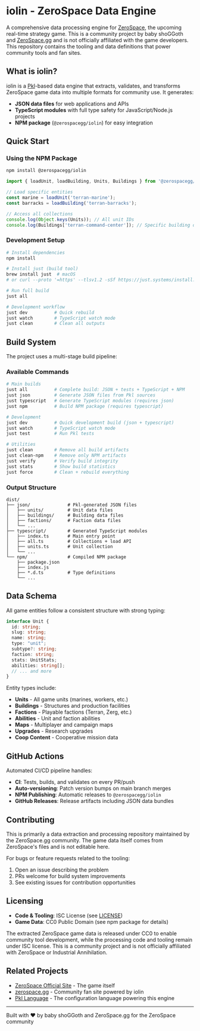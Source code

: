 # iolin - ZeroSpace Data Engine

A comprehensive data processing engine for [ZeroSpace](https://playzerospace.com), the upcoming real-time strategy game. This is a community project by baby shoGGoth and [ZeroSpace.gg](https://zerospace.gg) and is not officially affiliated with the game developers. This repository contains the tooling and data definitions that power community tools and fan sites.

## What is iolin?

iolin is a [Pkl](https://pkl-lang.org/)-based data engine that extracts, validates, and transforms ZeroSpace game data into multiple formats for community use. It generates:

- **JSON data files** for web applications and APIs
- **TypeScript modules** with full type safety for JavaScript/Node.js projects  
- **NPM package** (`@zerospacegg/iolin`) for easy integration

## Quick Start

### Using the NPM Package

```bash
npm install @zerospacegg/iolin
```

```typescript
import { loadUnit, loadBuilding, Units, Buildings } from '@zerospacegg/iolin/all';

// Load specific entities
const marine = loadUnit('terran-marine');
const barracks = loadBuilding('terran-barracks');

// Access all collections
console.log(Object.keys(Units)); // All unit IDs
console.log(Buildings['terran-command-center']); // Specific building data
```

### Development Setup

```bash
# Install dependencies
npm install

# Install just (build tool)
brew install just  # macOS
# or curl --proto '=https' --tlsv1.2 -sSf https://just.systems/install.sh | bash

# Run full build
just all

# Development workflow
just dev          # Quick rebuild
just watch        # TypeScript watch mode
just clean        # Clean all outputs
```

## Build System

The project uses a multi-stage build pipeline:

### Available Commands

```bash
# Main builds
just all          # Complete build: JSON + tests + TypeScript + NPM
just json         # Generate JSON files from Pkl sources
just typescript   # Generate TypeScript modules (requires json)
just npm          # Build NPM package (requires typescript)

# Development
just dev          # Quick development build (json + typescript)
just watch        # TypeScript watch mode
just test         # Run Pkl tests

# Utilities
just clean        # Remove all build artifacts
just clean-npm    # Remove only NPM artifacts
just verify       # Verify build integrity
just stats        # Show build statistics
just force        # Clean + rebuild everything
```

### Output Structure

```
dist/
├── json/              # Pkl-generated JSON files
│   ├── units/         # Unit data files
│   ├── buildings/     # Building data files
│   ├── factions/      # Faction data files
│   └── ...
├── typescript/        # Generated TypeScript modules
│   ├── index.ts       # Main entry point
│   ├── all.ts         # Collections + load API
│   ├── units.ts       # Unit collection
│   └── ...
└── npm/               # Compiled NPM package
    ├── package.json
    ├── index.js
    ├── *.d.ts         # Type definitions
    └── ...
```

## Data Schema

All game entities follow a consistent structure with strong typing:

```typescript
interface Unit {
  id: string;
  slug: string;
  name: string;
  type: "unit";
  subtype?: string;
  faction: string;
  stats: UnitStats;
  abilities: string[];
  // ... and more
}
```

Entity types include:
- **Units** - All game units (marines, workers, etc.)
- **Buildings** - Structures and production facilities
- **Factions** - Playable factions (Terran, Zerg, etc.)
- **Abilities** - Unit and faction abilities
- **Maps** - Multiplayer and campaign maps
- **Upgrades** - Research upgrades
- **Coop Content** - Cooperative mission data

## GitHub Actions

Automated CI/CD pipeline handles:

- **CI**: Tests, builds, and validates on every PR/push
- **Auto-versioning**: Patch version bumps on main branch merges
- **NPM Publishing**: Automatic releases to `@zerospacegg/iolin`
- **GitHub Releases**: Release artifacts including JSON data bundles

## Contributing

This is primarily a data extraction and processing repository maintained by the ZeroSpace.gg community. The game data itself comes from ZeroSpace's files and is not editable here.

For bugs or feature requests related to the tooling:
1. Open an issue describing the problem
2. PRs welcome for build system improvements
3. See existing issues for contribution opportunities

## Licensing

- **Code & Tooling**: ISC License (see [LICENSE](LICENSE))
- **Game Data**: CC0 Public Domain (see npm package for details)

The extracted ZeroSpace game data is released under CC0 to enable community tool development, while the processing code and tooling remain under ISC license. This is a community project and is not officially affiliated with ZeroSpace or Industrial Annihilation.

## Related Projects

- [ZeroSpace Official Site](https://playzerospace.com) - The game itself
- [zerospace.gg](https://zerospace.gg) - Community fan site powered by iolin
- [Pkl Language](https://pkl-lang.org/) - The configuration language powering this engine

---

Built with ❤️ by baby shoGGoth and ZeroSpace.gg for the ZeroSpace community